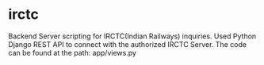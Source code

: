 # irctc
Backend Server scripting for IRCTC(Indian Railways) inquiries.
Used Python Django REST API to connect with the authorized IRCTC Server.
The code can be found at the path: app/views.py
